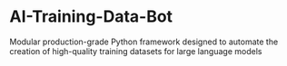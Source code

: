 # AI-Training-Data-Bot
Modular production-grade Python framework designed to automate the creation of high-quality training datasets for large language models
